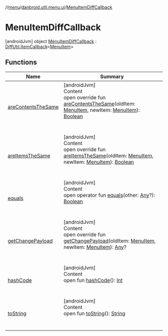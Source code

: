 //[menu](../../index.md)/[danbroid.util.menu.ui](../index.md)/[MenuItemDiffCallback](index.md)



# MenuItemDiffCallback  
 [androidJvm] object [MenuItemDiffCallback](index.md) : [DiffUtil.ItemCallback](https://developer.android.com/reference/kotlin/androidx/recyclerview/widget/DiffUtil.ItemCallback.html)<[MenuItem](../../danbroid.util.menu/-menu-item/index.md)>    


## Functions  
  
|  Name|  Summary| 
|---|---|
| <a name="danbroid.util.menu.ui/MenuItemDiffCallback/areContentsTheSame/#danbroid.util.menu.MenuItem#danbroid.util.menu.MenuItem/PointingToDeclaration/"></a>[areContentsTheSame](are-contents-the-same.md)| <a name="danbroid.util.menu.ui/MenuItemDiffCallback/areContentsTheSame/#danbroid.util.menu.MenuItem#danbroid.util.menu.MenuItem/PointingToDeclaration/"></a>[androidJvm]  <br>Content  <br>open override fun [areContentsTheSame](are-contents-the-same.md)(oldItem: [MenuItem](../../danbroid.util.menu/-menu-item/index.md), newItem: [MenuItem](../../danbroid.util.menu/-menu-item/index.md)): [Boolean](https://kotlinlang.org/api/latest/jvm/stdlib/kotlin/-boolean/index.html)  <br><br><br>
| <a name="danbroid.util.menu.ui/MenuItemDiffCallback/areItemsTheSame/#danbroid.util.menu.MenuItem#danbroid.util.menu.MenuItem/PointingToDeclaration/"></a>[areItemsTheSame](are-items-the-same.md)| <a name="danbroid.util.menu.ui/MenuItemDiffCallback/areItemsTheSame/#danbroid.util.menu.MenuItem#danbroid.util.menu.MenuItem/PointingToDeclaration/"></a>[androidJvm]  <br>Content  <br>open override fun [areItemsTheSame](are-items-the-same.md)(oldItem: [MenuItem](../../danbroid.util.menu/-menu-item/index.md), newItem: [MenuItem](../../danbroid.util.menu/-menu-item/index.md)): [Boolean](https://kotlinlang.org/api/latest/jvm/stdlib/kotlin/-boolean/index.html)  <br><br><br>
| <a name="kotlin/Any/equals/#kotlin.Any?/PointingToDeclaration/"></a>[equals](index.md#%5Bkotlin%2FAny%2Fequals%2F%23kotlin.Any%3F%2FPointingToDeclaration%2F%5D%2FFunctions%2F143669292)| <a name="kotlin/Any/equals/#kotlin.Any?/PointingToDeclaration/"></a>[androidJvm]  <br>Content  <br>open operator fun [equals](index.md#%5Bkotlin%2FAny%2Fequals%2F%23kotlin.Any%3F%2FPointingToDeclaration%2F%5D%2FFunctions%2F143669292)(other: [Any](https://kotlinlang.org/api/latest/jvm/stdlib/kotlin/-any/index.html)?): [Boolean](https://kotlinlang.org/api/latest/jvm/stdlib/kotlin/-boolean/index.html)  <br><br><br>
| <a name="danbroid.util.menu.ui/MenuItemDiffCallback/getChangePayload/#danbroid.util.menu.MenuItem#danbroid.util.menu.MenuItem/PointingToDeclaration/"></a>[getChangePayload](get-change-payload.md)| <a name="danbroid.util.menu.ui/MenuItemDiffCallback/getChangePayload/#danbroid.util.menu.MenuItem#danbroid.util.menu.MenuItem/PointingToDeclaration/"></a>[androidJvm]  <br>Content  <br>open override fun [getChangePayload](get-change-payload.md)(oldItem: [MenuItem](../../danbroid.util.menu/-menu-item/index.md), newItem: [MenuItem](../../danbroid.util.menu/-menu-item/index.md)): [Any](https://kotlinlang.org/api/latest/jvm/stdlib/kotlin/-any/index.html)?  <br><br><br>
| <a name="kotlin/Any/hashCode/#/PointingToDeclaration/"></a>[hashCode](index.md#%5Bkotlin%2FAny%2FhashCode%2F%23%2FPointingToDeclaration%2F%5D%2FFunctions%2F143669292)| <a name="kotlin/Any/hashCode/#/PointingToDeclaration/"></a>[androidJvm]  <br>Content  <br>open fun [hashCode](index.md#%5Bkotlin%2FAny%2FhashCode%2F%23%2FPointingToDeclaration%2F%5D%2FFunctions%2F143669292)(): [Int](https://kotlinlang.org/api/latest/jvm/stdlib/kotlin/-int/index.html)  <br><br><br>
| <a name="kotlin/Any/toString/#/PointingToDeclaration/"></a>[toString](index.md#%5Bkotlin%2FAny%2FtoString%2F%23%2FPointingToDeclaration%2F%5D%2FFunctions%2F143669292)| <a name="kotlin/Any/toString/#/PointingToDeclaration/"></a>[androidJvm]  <br>Content  <br>open fun [toString](index.md#%5Bkotlin%2FAny%2FtoString%2F%23%2FPointingToDeclaration%2F%5D%2FFunctions%2F143669292)(): [String](https://kotlinlang.org/api/latest/jvm/stdlib/kotlin/-string/index.html)  <br><br><br>

